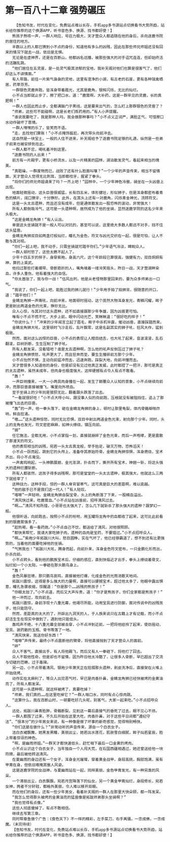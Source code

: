 # 第一百八十二章 强势碾压
        【告知书友，时代在变化，免费站点难以长存，手机app多书源站点切换看书大势所趋，站长给你推荐的这个换源APP，听书音色多、换源、找书都好使！】
       熊孩子熬唠一声，一群人响应，号召力极大，天才营众人都追随在他的身后，杀向逐鹿书院的居住的地方。
       半数以上的人都已猜到小不点的身份，知道他有多么的凶残，因此在那些师兄师姐还没有回来的情况下就去一战，依旧是无惧。
       无论是在虚神界，还是在百断山，他都凶名远播，被那些强大的对手诅咒连连，但却始终活的活蹦乱跳。
       “他们居住在五灵崖，是一处灵气极其浓郁的宝地，我补天阁对他们也算是很客气了，他们却这么不讲情面。”
       有人带路，前往一片紫气袅袅的灵地，这里有澄净的小湖，有古老的石崖，更有各种瑞禽栖居，药草芬芳。
       一群银色灵鹿奔跑，皆浑身带着霞光，尤其是鹿角，银辉闪烁，无比的灿烂。
       小不点当即就止步了，擦了把口水，道：“鹿茸啊，大补药，这是一群罕见的灵鹿，长的真肥啊！”
       一群人也因此而止步，全都满脑门子黑线，这是要来出气的，怎么盯上那群银色的灵兽了？
       “师弟，这些可不能碰啊，这是长老们炼药用的。”有人小声提醒。
       “谁说我要吃了，我是那种人吗，我会做那种事吗？”小不点义正词严，满脸正气，可惜擦口水动作破坏了意境。
       一群人嘿嘿的乐了，皆笑而不语。
       “走，去找他们算账！”小不点掩饰尴尬，再次带头向前冲去。
       这自然是一块宝土，一般的人住不进来，补天阁给予了逐鹿书院足够的礼遇，纵然是一些弟子前来也被安排到在此。
       一群人都不忿，喝吼着冲到这里。
       “逐鹿书院的人出来！”
       前方有一片殿宇，更有小桥流水，以及一片精美的园林，湖泊散发灵气，看起来相当的瑰美。
       “真聒噪，一群废物而已，战败了还有什么脸面叫嚷？”一个少年的声音传来，相当不留情面，天才营众人觉得无比刺耳，当即都咬牙，握紧了拳头。
       “将你们的师兄师姐请来了吗？一齐上吧！”园林中，一个少年神色冷傲，骑坐在一头凶兽上出现。
       地面轻微摇动，这头巨兽很威猛，长有四五米，体形健壮，形似狮子，但是浑身都密布着青色的鳞片，阔口獠牙，十分狰狞。此外，在其头上还有一对鹿角，闪烁青金神光，流转符文。
       这是一头太古遗种，而且还没有成年，但是通体散发出一股恐怖的波动，非常强大！
       所有人都倒吸冷气，这可是一头遗种啊，居然成为了他的坐骑，显然逐鹿学院的这名少年来头极大。
       “这是金睛龙角狮！”有人认出。
       单是这头坐骑就不是一般人可以对抗的，甚至可以说，这里绝大多数人都远不对手，挡不住这头猛兽。
       金睛龙角狮双目如两盏灯般灿烂，瞳孔为金色，符文与凶光交织在一起，很是可怕，让人不敢与其对视。
       “你们一起上吧，我不动手，只需坐骑就可踏平你们。”少年语气冷淡，睥睨众人。
       一群人顿时怒了，这些太瞧不起人了。
       少年十四五岁的样子，身穿紫袍，身高六尺，这个年龄段已算很高，强健有力，双目炯炯有神，算的上英武。
       他扫过那些打着绷带、骨断筋折的人，嘴角噙着一缕冷笑摇头，昨日一战，天才营湖畔染血，许多人重伤，他有着强大的自信。
       “你太嚣张了，我与你一战！”伍风出列，他是从老怪物那里回来的，要为众多师弟出一口气。
       “我说了，你们一起上吧，能胜过我的狮儿就行！”少年用手拍了拍狮背，很随意的开口，道：“踏平他们！”
       金睛龙角狮一声嘶吼，向前冲来，地面顿时摇动，这个庞然大物浑身发光，青鳞闪耀，眸子更是射出两道金色的光束，狰狞无比。
       众人心惊，与其对付这头遗种，还不如直接跟那少年争雄，因为凶兽更可怕。
       唯有小不点不慌不忙，大步上前，眼中闪动光芒，笑眯眯道：“很好吃的样子！”
       “你说什么？！”冲来的少年闻言立起了眉毛，眸子中杀机毕露，催动凶兽，直接踩踏而来。
       金睛龙角狮大吼，这里顿时飞沙走石，乱叶飘零，这是名副其实的狮子吼，狂风大作，猛到极致。
       然而，面对这么凶悍的巨兽，小不点的表现让人瞠目结舌，也大吼了起来，音波滚滚，乱石翻滚，巨树折断，生生压制了狮子吼。
       所有人都发呆，没看错吧？谁是太古遗种啊，怎么他的吼声反倒压过了狮子吼？
       金睛龙角狮愤怒，吼声更大了，而且狂奔而至，要生生撞碎前方那个少年。
       小不点怡然不惧，主动向前猛冲而去，迅速奔跑，踩裂大地，向前冲撞而去。
       天才营很多人知道他的身份，但是却没有见过他真正发威，此时都捏了一把汗，那可是真正的太古遗种，虽然未成年，但肉身也极度强大，这样硬撼有点令人有点不敢看。
       “轰！”
       一声巨响撞来，一大一小两具肉身撞在一起，发生了颠覆众人认知的景象，小不点继续向前冲，而那巨兽直接被撞飞，嘴里向外喷血。
       至于坐骑上的少年则是狼狈无比，翻着跟头跌落了出去。
       “一看就很好吃！”小不点大呼小叫，跟没事人似的向前跑，压根就没有被阻挡住，追上了那被撞飞出去的巨兽。
       “轰”的一声，他一拳头落下，砸在金睛龙角狮的身上，顿时让那里龟裂，体内骨骼噼啪炸响，鲜血狂涌。
       “嗷……”这头遗种惊怒，同时无比恐惧，双目中射出两道金色光束，射向那个少年。同时，头上的龙角也发光，符文密密麻麻，如神火缭绕，镇压向前。
       “锵”
       任它施法，全都无用，小不点掌指一划，直接就崩碎了金色光束，而后一声咆哮，更是震散了那漫天的符文。
       他的表现相当的凶残，宛若一头太古真龙般，举手抬足，破灭万物，恐怖滔天！
       小不点一跃而起，跳到它的头颅上，准备夺其原始符骨。金睛龙角狮惊惧，浑身燃烧，宝术齐出，将小不点淹没。
       一声禽鸣响起，一头神鹏展翅，金光澎湃，扑击而下，撕开所有宝术，神翅一斩，将这头强大的遗种拦腰斩断。
       所有人都骇然，这孩子得多凶残啊，那可是堂堂的一头太古遗种，极其强大，他就这么三两下就给宰了！
       这种战力，这种手段，惊的一群人脊背冒寒气，这可真是巨大的差距啊，难以逾越。
       “他的敌手已不是我们这一代人！”有人轻叹。
       “喀嚓”一声轻响，金睛龙角狮自裂宝骨，头上的角断落了下来，一股精血溢出。
       “清风快过来，吃鹿茸血。”小不点站在凶兽前，招呼清风过去。
       “啊……”清风不知所措，小哥哥也太强大了，怎么几下就斩杀了那头强大的遗种？跟梦幻一般。
       他很听话，向前跑去，按照小不点的吩咐，用玉罐将龙角中的血都收了起来，这可比此前看到的银鹿茸强多了。
       “趁热喝，看一看药效。”小不点自己不饮，都送给了清风，对他很照顾。
       “都快来帮忙，我请大家吃狮子肉，遗种的血肉是宝药，不要错过。”小不点招呼众人。
       “啊……”紫袍少年拓跋川大叫，怒目圆睁，实在气坏了，他已经够霸道了，想不到还有比更强势的，当着他的面要吃掉他的坐骑。
       “气煞我也！”拓跋川大吼，腾身而起，向前扑来，浑身金色符文密布，一只金鹏化形而出，扑杀向前。
       小不点转头，看到他的鹏族宝术后，仔细的感应，直到快临近才出手，拳头上缭绕着骨文，灿烂如一个小太阳，一拳砸在那头鹏鸟身上。
       “轰！”
       金色风暴狂啸，那只鹏鸟哀鸣，直接被他打爆，化成金色的光雨消散天地间。
       拓跋川震惊，这得是多么强大的力量啊，直接可以硬撼宝术，超过他太多了，他眼中露出惧意，瞳孔急骤收缩，惊醒道：“你是那个……凶残的熊孩子！”
       “你眼太拙了。”小不点道，而后又大声斥责，道：“你才是熊孩子，你们全家都是熊孩子！”
       他一冲而过，攻向前去。
       拓跋川震惊，身前浮现十八重光幕，他竭尽所能，动用宝具进行防御，面对传说中的凶残孩子，他只能防守。
       然而，差距真的太大的了，开辟出九洞天的人，于人族来说只在古籍上才有记载，而小不点却活生生在现实中做到了，遇到他只能低头。
       轰鸣声不绝，十八重光幕全部被击穿，小不点冲到近前，一把将他给拎了起来，使劲摇动，宝具、装药散的玉瓶、骨书等落了一地。
       “清风快来，我送你好东西！”
       “喀嚓”声传来，最终小不点震断他的臂骨，将他直接抛到了天才营众人的面前。
       “砰”
       众人不客气，直接出手，有人将他踢飞，而后又有人一拳砸下，将他打了回去。
       众人不取他性命，但是却也不留情，因为昨日他太冷酷了，让很多人骨断，早已超出了交流与切磋的范畴，过于毒辣。
       另一边，小不点带着清风、银袍少年萧天正在拾掇那头遗种，剥皮洗净后，直接架在火堆上开始烧烤。
       动作实在太麻利了，等众人出完恶气时，早已是肉香扑鼻，金睛龙角狮已经快被烤的金黄油亮了，所有人都发呆。
       这可是一头遗种啊，就这样被烤了，真要吃掉？
       “师弟，我们真的……在这里吃掉它？”一群人咽口水，同时有点心惊肉跳。
       “这算什么，我在百断山时，一顿要吃好几头呢，别客气，大家一起来吃。”小不点招呼众人。
       远处，拓跋川鼻青脸肿，骨骼断裂，见到这一幕后直接气的昏死了过去，眼不见心不烦。
       一群人都围了过来，不久后开始在这里大吃，肉香扑鼻，对于这些平日间都“遵纪守法”、“很本分”的少年男女来说，有一种像是做了坏事的新奇感觉，觉得特别畅快。
       “你们这是在做什么？”非常动听的声音传来，源自一个白衣女子。
       洁白衣裙飘舞，她黑发黑瞳，美丽出尘，她若出水莲花，肌肤雪白细腻，眸子灿若星辰，脸上带着惊讶的神色。
       “啊，是幽雨师姐。”一群天才都快速低头，赶忙咽下最后一口金黄的烤肉。
       小不点认识这个白衣女子，当年独自一个人闯大荒，在石国西疆相遇过，她还曾送给他一块符牌，最后被他转送清风。
       在夏幽雨的身边还有一个女子，浑身金光璀璨，穿着黄金战甲，身段高挑，胸部饱满，虽有甲胄在身，但依旧难掩其傲人风姿。
       这是逐鹿学院的女战神，与夏幽雨站在一起，同样美丽，金色甲胄发光，有一种另类的风采。
       一个清丽出尘，白衣飘飘，宛若月宫降落下的仙女，另一个黄金甲胄灿烂，身段修长，宛若女神，两者不分轩轾，都格外美丽，令人难以移开双眼。
       而在他们的身后，还有一些少年男女，看着补天阁的一群人在那里大快朵颐，都一阵发呆。
       “我怎么觉得那头被烤的金黄油亮的猛兽像是拓跋师弟那头坐骑啊？”
       “我也觉得有点像。”
       这些人彻底傻掉了，有点不敢相信。
       继续去写第三章。
       同时帮章鱼做个广告：《食色天下》不一样的精彩，左手菜刀，右手离骚，一念成佛，一念成魔。（未完待续）
       【告知书友，时代在变化，免费站点难以长存，手机app多书源站点切换看书大势所趋，站长给你推荐的这个换源APP，听书音色多、换源、找书都好使！】